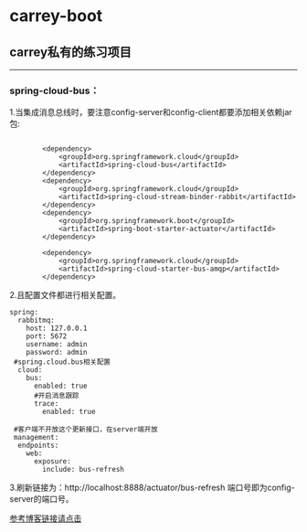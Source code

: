 # carrey-boot
## carrey私有的练习项目
---
### spring-cloud-bus：
1.当集成消息总线时，要注意config-server和config-client都要添加相关依赖jar包:</br>
```

        <dependency>
            <groupId>org.springframework.cloud</groupId>
            <artifactId>spring-cloud-bus</artifactId>
        </dependency>
        <dependency>
            <groupId>org.springframework.cloud</groupId>
            <artifactId>spring-cloud-stream-binder-rabbit</artifactId>
        </dependency>
        <dependency>
            <groupId>org.springframework.boot</groupId>
            <artifactId>spring-boot-starter-actuator</artifactId>
        </dependency>

        <dependency>
            <groupId>org.springframework.cloud</groupId>
            <artifactId>spring-cloud-starter-bus-amqp</artifactId>
        </dependency>

```
2.且配置文件都进行相关配置。</br>
```
spring:
  rabbitmq:
    host: 127.0.0.1
    port: 5672
    username: admin
    password: admin
 #spring.cloud.bus相关配置
  cloud:
    bus:
      enabled: true
      #开启消息跟踪
      trace:
        enabled: true
        
 #客户端不开放这个更新接口，在server端开放       
 management:
  endpoints:
    web:
      exposure:
        include: bus-refresh
```
3.刷新链接为：http://localhost:8888/actuator/bus-refresh 端口号即为config-server的端口号。

<a href="https://blog.csdn.net/qq_27828675/article/details/83505630" target="_blank">参考博客链接请点击</a>
